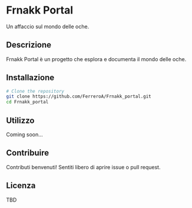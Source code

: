 # Frnakk Portal

Un affaccio sul mondo delle oche.

## Descrizione

Frnakk Portal è un progetto che esplora e documenta il mondo delle oche.

## Installazione

```bash
# Clone the repository
git clone https://github.com/FerreroA/Frnakk_portal.git
cd Frnakk_portal
```

## Utilizzo

Coming soon...

## Contribuire

Contributi benvenuti! Sentiti libero di aprire issue o pull request.

## Licenza

TBD

